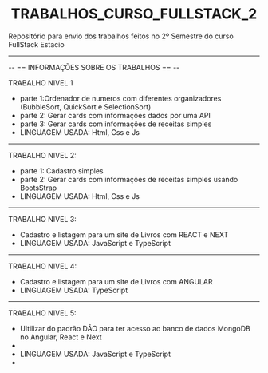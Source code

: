 <h1 align="center"> TRABALHOS_CURSO_FULLSTACK_2 </h1>

Repositório para envio dos trabalhos feitos no 2º Semestre do curso FullStack Estacio
<hr>
-- == INFORMAÇÕES SOBRE OS TRABALHOS == --

TRABALHO NIVEL 1
<ul>
<li> parte 1:Ordenador de numeros com diferentes organizadores (BubbleSort, QuickSort e SelectionSort)  </li>
<li> parte 2: Gerar cards com informações dados por uma API  </li>
<li> parte 3: Gerar cards com informações de receitas simples </li>
<li>LINGUAGEM USADA: Html, Css e Js</li>
</ul>

<hr>
TRABALHO NIVEL 2:
<ul>
<li> parte 1: Cadastro simples </li>
<li> parte 2: Gerar cards com informações de receitas simples usando BootsStrap </li>
<li>LINGUAGEM USADA: Html, Css e Js</li>
</ul>

<hr>
TRABALHO NIVEL 3:
<ul>
<li> Cadastro e listagem para um site de Livros com REACT e NEXT </li>
<li>LINGUAGEM USADA: JavaScript e TypeScript </li>
</ul>

<hr>
TRABALHO NIVEL 4:
<ul>
<li> Cadastro e listagem para um site de Livros com ANGULAR </li>
<li>LINGUAGEM USADA: TypeScript </li>
</ul>

<hr>
TRABALHO NIVEL 5:
<ul>
<li> Ultilizar do padrão DÃO para ter acesso ao banco de dados MongoDB no Angular, React e Next <li>
<li> LINGUAGEM USADA: JavaScript e TypeScript <li>
</ul>

